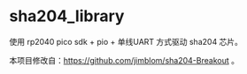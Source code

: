 # sha204_library

使用 rp2040 pico sdk + pio + 单线UART 方式驱动 sha204 芯片。

本项目修改自：https://github.com/jimblom/sha204-Breakout 。
